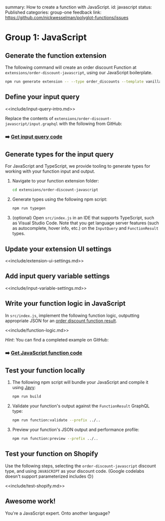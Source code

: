 summary: How to create a function with JavaScript.
id: javascript
status: Published
categories: group-one
feedback link: https://github.com/nickwesselman/polyglot-functions/issues

# Group 1: JavaScript

## Generate the function extension

The following command will create an order discount Function at `extensions/order-discount-javascript`, using our JavaScript boilerplate.

```bash
npm run generate extension -- --type order_discounts --template vanilla-js --name order-discount-javascript
```

## Define your input query

<<include/input-query-intro.md>>

Replace the contents of `extensions/order-discount-javascript/input.graphql` with the following from GitHub:

### ➡️ [Get input query code](https://github.com/nickwesselman/polyglot-functions/blob/main/extensions/order-discount-javascript/input.graphql)

## Generate types for the input query

For JavaScript and TypeScript, we provide tooling to generate types for working with your function input and output.

1. Navigate to your function extension folder:

    ```bash
    cd extensions/order-discount-javascript
    ```

1. Generate types using the following npm script:

    ```bash
    npm run typegen
    ```

1. (optional) Open `src/index.js` in an IDE that supports TypeScript, such as Visual Studio Code. Note that you get language server features (such as autocomplete, hover info, etc.) on the `InputQuery` and `FunctionResult` types.

## Update your extension UI settings

<<include/extension-ui-settings.md>>

## Add input query variable settings

<<include/input-variable-settings.md>>

## Write your function logic in JavaScript

In `src/index.js`, implement the following function logic, outputting appropriate JSON for an [order discount function result](https://shopify.dev/docs/api/functions/reference/order-discounts/graphql/functionresult).

<<include/function-logic.md>>

_Hint_: You can find a completed example on GitHub:

### ➡️ [Get JavaScript function code](https://github.com/nickwesselman/polyglot-functions/blob/main/extensions/order-discount-javascript/src/index.js)

## Test your function locally

1. The following npm script will bundle your JavaScript and compile it using [Javy](https://github.com/Shopify/javy):

    ```bash
    npm run build
    ```

1. Validate your function's output against the `FunctionResult` GraphQL type:

    ```bash
    npm run function:validate --prefix ../..
    ```

1. Preview your function's JSON output and performance profile:

    ```bash
    npm run function:preview --prefix ../.. 
    ```

## Test your function on Shopify

Use the following steps, selecting the `order-discount-javascript` discount type, and using `JAVASCRIPT` as your discount code.
(Google codelabs doesn't support parameterized includes 🙃)

<<include/test-shopify.md>>

## Awesome work!

You're a JavaScript expert. Onto another language?